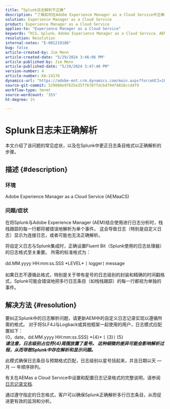 ```yaml
---
title: “Splunk日志解析不正确”
description: “了解如何在Adobe Experience Manager as a Cloud Service中正确解析Splunk日志，而无需不正确的自定义日志格式。”
solution: Experience Manager as a Cloud Service
product: Experience Manager as a Cloud Service
applies-to: "Experience Manager as a Cloud Service"
keywords: “KCS、Splunk、Adobe Experience Manager as a Cloud Service、AEMaaCS、日志解析、多行日志、Fluent位、日志格式、栈栈跟踪、日志配置”
resolution: Resolution
internal-notes: "E-001219186"
bug: false
article-created-by: Jim Menn
article-created-date: "5/29/2024 3:46:06 PM"
article-published-by: Jim Menn
article-published-date: "5/29/2024 3:47:40 PM"
version-number: 4
article-number: KA-24176
dynamics-url: "https://adobe-ent.crm.dynamics.com/main.aspx?forceUCI=1&pagetype=entityrecord&etn=knowledgearticle&id=b87d6c8d-d21d-ef11-840b-6045bd006268"
source-git-commit: 529088e97625e35f76707fdcbd794f4810ccd4f9
workflow-type: tm+mt
source-wordcount: '353'
ht-degree: 1%

---
```


# Splunk日志未正确解析


本文介绍了该问题的常见症状，以及在Splunk中更正日志条目格式以正确解析的步骤。

## 描述 {#description}


### <b>环境</b>

Adobe Experience Manager as a Cloud Service (AEMaaCS)



### <b>问题/症状</b>

在将Splunk与Adobe Experience Manager (AEM)结合使用进行日志分析时，栈栈跟踪的每一行都将被错误地解析为单个事件。 这会导致日志（特别是自定义日志）显示为连接日志，或者可能也无法正确解析。

将自定义日志与Splunk集成时，正确设置Fluent Bit（Splunk使用的日志处理器）的日志格式至关重要。 所需的标准格式为：
<br><br>dd.MM.yyyy HH:mm:ss.SSS \*LEVEL\* `[` logger`]`  message<br><br>
如果日志不遵循此格式，特别是关于带有星号的日志级别的封装和精确的时间戳格式，Splunk可能会错误地把多行日志条目（如栈栈跟踪）的每一行都视为单独的事件。


## 解决方法 {#resolution}


要纠正Splunk中的日志解析问题，请更新AEM中的自定义日志记录实现以遵循所需的格式。 对于将SLF4J与Logback或其他框架一起使用的用户，日志模式应配置如下：
<br>{0，date，dd.MM.yyyy HH:mm:ss.SSS} \*{4}\* `[` {3}`]`  {5}<br>
<b>*请注意，日志级别占位符{4}周围放置了星号。 这种细微的差异可能会影响解析过程，从而导致Splunk中存在解析和显示问题。</b>*

此模式确保日志条目与预期格式匹配，日志级别以星号括起来，并且日期以天 — 月 — 年顺序排列。

有关在AEMas a Cloud Service中设置和配置日志记录格式的完整说明，请参阅 [日志记录文档](https://experienceleague.adobe.com/docs/experience-manager-cloud-service/content/implementing/developing/logging.html?lang=en).

通过遵守指定的日志格式，客户可以确保Splunk正确解析多行日志条目，从而促进更有效的监测和分析。
